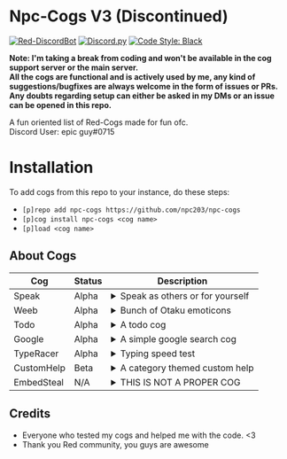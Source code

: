 # Npc-Cogs V3 (Discontinued)
[![Red-DiscordBot](https://img.shields.io/badge/Red--DiscordBot-V3-red.svg)](https://github.com/Cog-Creators/Red-DiscordBot) 
[![Discord.py](https://img.shields.io/badge/Discord.py-rewrite-blue.svg)](https://github.com/Rapptz/discord.py/tree/rewrite)
[![Code Style: Black](https://img.shields.io/badge/code%20style-black-000000.svg)](https://github.com/ambv/black)  

**Note: I'm taking a break from coding and won't be available in the cog support server or the main server.  
All the cogs are functional and is actively used by me, any kind of suggestions/bugfixes are always welcome in the form of issues or PRs.  
Any doubts regarding setup can either be asked in my DMs or an issue can be opened in this repo.**

A fun oriented list of Red-Cogs made for fun ofc.  
Discord User: epic guy#0715  

 # Installation
To add cogs from this repo to your instance, do these steps:
- `[p]repo add npc-cogs https://github.com/npc203/npc-cogs`
- `[p]cog install npc-cogs <cog name>`
- `[p]load <cog name>`

## About Cogs
| Cog | Status | Description |
| --- | ---------- |---------------- |
| Speak | Alpha |<details><summary>Speak as others or for yourself</summary>This uses webhooks to mimic the person's identity and speak what you type, it also can speak stuff for you (insults and sadme)</details>
| Weeb | Alpha |<details><summary>Bunch of Otaku emoticons</summary>Expwess youw weebness using the bunch of wandom weeb emoticons UwU</details>
| Todo | Alpha |<details><summary>A todo cog</summary>A simple todo cog to remember your tasks</details>
| Google| Alpha |<details><summary>A simple google search cog</summary>This cog scrapes google to get results</details>
| TypeRacer | Alpha |<details><summary>Typing speed test</summary>Test you typing skills with this cog</details>
| CustomHelp | Beta |<details><summary>A category themed custom help</summary>Kindly read the cog's readme in the folder for setup</details>
| EmbedSteal | N/A | <details><summary>THIS IS NOT A PROPER COG</summary>DO NOT INSTALL THIS</details>
                                                                                                                                                                                                                          
## Credits
- Everyone who tested my cogs and helped me with the code. <3
- Thank you Red community, you guys are awesome
